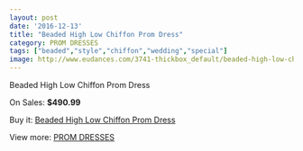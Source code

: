 ```yaml
---
layout: post
date: '2016-12-13'
title: "Beaded High Low Chiffon Prom Dress"
category: PROM DRESSES
tags: ["beaded","style","chiffon","wedding","special"]
image: http://www.eudances.com/3741-thickbox_default/beaded-high-low-chiffon-prom-dress.jpg
---
```

Beaded High Low Chiffon Prom Dress

On Sales: **$490.99**
<a href="https://www.eudances.com/en/prom-dresses/1246-beaded-high-low-chiffon-prom-dress.html"><amp-img layout="responsive" width="600" height="600" src="//www.eudances.com/3741-thickbox_default/beaded-high-low-chiffon-prom-dress.jpg" alt="Beaded High Low Chiffon Prom Dress 0" /></a>
<a href="https://www.eudances.com/en/prom-dresses/1246-beaded-high-low-chiffon-prom-dress.html"><amp-img layout="responsive" width="600" height="600" src="//www.eudances.com/3742-thickbox_default/beaded-high-low-chiffon-prom-dress.jpg" alt="Beaded High Low Chiffon Prom Dress 1" /></a>
<a href="https://www.eudances.com/en/prom-dresses/1246-beaded-high-low-chiffon-prom-dress.html"><amp-img layout="responsive" width="600" height="600" src="//www.eudances.com/3743-thickbox_default/beaded-high-low-chiffon-prom-dress.jpg" alt="Beaded High Low Chiffon Prom Dress 2" /></a>
<a href="https://www.eudances.com/en/prom-dresses/1246-beaded-high-low-chiffon-prom-dress.html"><amp-img layout="responsive" width="600" height="600" src="//www.eudances.com/3744-thickbox_default/beaded-high-low-chiffon-prom-dress.jpg" alt="Beaded High Low Chiffon Prom Dress 3" /></a>
<a href="https://www.eudances.com/en/prom-dresses/1246-beaded-high-low-chiffon-prom-dress.html"><amp-img layout="responsive" width="600" height="600" src="//www.eudances.com/3745-thickbox_default/beaded-high-low-chiffon-prom-dress.jpg" alt="Beaded High Low Chiffon Prom Dress 4" /></a>

Buy it: [Beaded High Low Chiffon Prom Dress](https://www.eudances.com/en/prom-dresses/1246-beaded-high-low-chiffon-prom-dress.html "Beaded High Low Chiffon Prom Dress")

View more: [PROM DRESSES](https://www.eudances.com/en/13-prom-dresses "PROM DRESSES")